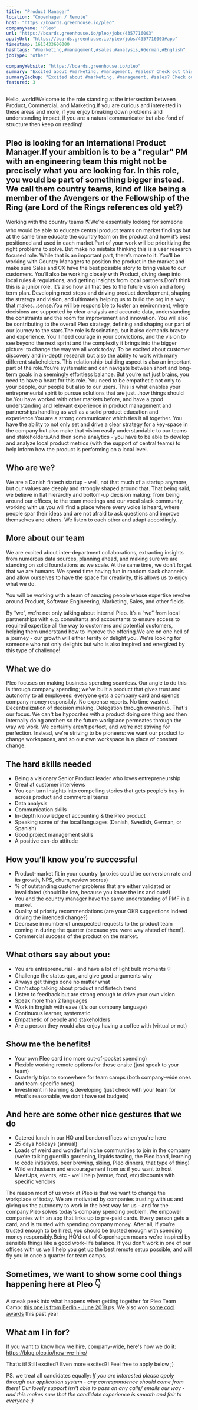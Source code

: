 ```yaml
---
title: "Product Manager"
location: "Copenhagen / Remote"
host: "https://boards.greenhouse.io/pleo"
companyName: "Pleo"
url: "https://boards.greenhouse.io/pleo/jobs/4357716003"
applyUrl: "https://boards.greenhouse.io/pleo/jobs/4357716003#app"
timestamp: 1613433600000
hashtags: "#marketing,#management,#sales,#analysis,#German,#English"
jobType: "other"

companyWebsite: "https://boards.greenhouse.io/pleo"
summary: "Excited about #marketing, #management, #sales? Check out this job post!"
summaryBackup: "Excited about #marketing, #management, #sales? Check out this job post!"
featured: 3
---
```



Hello, world!Welcome to the role standing at the intersection between Product, Commercial, and Marketing.If you are curious and interested in these areas and more, if you enjoy breaking down problems and understanding impact, if you are a natural communicator but also fond of structure then keep on reading!

## Pleo is looking for an International Product Manager.If your ambition is to be a "regular" PM with an engineering team this might not be precisely what you are looking for. In this role, you would be part of something bigger instead. We call them country teams, kind of like being a member of the Avengers or the Fellowship of the Ring (are Lord of the Rings references old yet?)

Working with the country teams 🌎We’re essentially looking for someone who would be able to educate central product teams on market findings but at the same time educate the country team on the product and how it’s best positioned and used in each market.Part of your work will be prioritizing the right problems to solve. But make no mistake thinking this is a user research focused role. While that is an important part, there’s more to it. You’ll be working with Country Managers to position the product in the market and make sure Sales and CX have the best possible story to bring value to our customers. You’ll also be working closely with Product, diving deep into local rules & regulations, and getting insights from local partners.Don’t think this is a junior role. It’s also how all that ties to the future vision and a long term plan. Developing next steps and driving product development, shaping the strategy and vision, and ultimately helping us to build the org in a way that makes...sense.You will be responsible to foster an environment, where decisions are supported by clear analysis and accurate data, understanding the constraints and the room for improvement and innovation. You will also be contributing to the overall Pleo strategy, defining and shaping our part of our journey to the stars.The role is fascinating, but it also demands bravery and experience. You'll need courage in your convictions, and the vision to see beyond the next sprint and the complexity it brings into the bigger picture: to change the way we all work today. To be excited about customer discovery and in-depth research but also the ability to work with many different stakeholders. This relationship-building aspect is also an important part of the role.You’re systematic and can navigate between short and long-term goals in a seemingly effortless balance. But you’re not just brains, you need to have a heart for this role. You need to be empathetic not only to your people, our people but also to our users. This is what enables your entrepreneurial spirit to pursue solutions that are just...how things should be.You have worked with other markets before, and have a good understanding and relevant experience in product management and partnerships handling as well as a solid product education and experience.You are a strong communicator which ties it all together. You have the ability to not only set and drive a clear strategy for a key-space in the company but also make that vision easily understandable to our teams and stakeholders.And then some analytics - you have to be able to develop and analyze local product metrics (with the support of central teams) to help inform how the product is performing on a local level.

## Who are we?

We are a Danish fintech startup - well, not that much of a startup anymore, but our values are deeply and strongly shaped around that. That being said, we believe in flat hierarchy and bottom-up decision making: from being around our offices, to the team meetings and our vocal slack community, working with us you will find a place where every voice is heard, where people spar their ideas and are not afraid to ask questions and improve themselves and others. We listen to each other and adapt accordingly.

## More about our team

We are excited about inter-department collaborations, extracting insights from numerous data sources, planning ahead, and making sure we are standing on solid foundations as we scale. At the same time, we don’t forget that we are humans. We spend time having fun in random slack channels and allow ourselves to have the space for creativity, this allows us to enjoy what we do.

You will be working with a team of amazing people whose expertise revolve around Product, Software Engineering, Marketing, Sales, and other fields.

By “we”, we’re not only talking about internal Pleo. It’s a “we” from local partnerships with e.g. consultants and accountants to ensure access to required expertise all the way to customers and potential customers, helping them understand how to improve the offering.We are on one hell of a journey - our growth will either terrify or delight you. We're looking for someone who not only delights but who is also inspired and energized by this type of challenge!

## What we do

Pleo focuses on making business spending seamless. Our angle to do this is through company spending; we’ve built a product that gives trust and autonomy to all employees: everyone gets a company card and spends company money responsibly. No expense reports. No time wasted. Decentralization of decision making. Delegation through ownership. That's our focus. We can't be hypocrites with a product doing one thing and then internally doing another: so the future workplace permeates through the way we work. We certainly aren't perfect, and we're not striving for perfection. Instead, we're striving to be pioneers: we want our product to change workspaces, and so our own workspace is a place of constant change.

## The hard skills needed

*   Being a visionary Senior Product leader who loves entrepreneurship
*   Great at customer interviews
*   You can turn insights into compelling stories that gets people’s buy-in across product and commercial teams
*   Data analysis
*   Communication skills
*   In-depth knowledge of accounting & the Pleo product
*   Speaking some of the local languages (Danish, Swedish, German, or Spanish)
*   Good project management skills
*   A positive can-do attitude

## How you’ll know you’re successful

*   Product-market fit in your country (proxies could be conversion rate and its growth, NPS, churn, review scores)
*   % of outstanding customer problems that are either validated or invalidated (should be low, because you know the ins and outs!)
*   You and the country manager have the same understanding of PMF in a market
*   Quality of priority recommendations (are your OKR suggestions indeed driving the intended change?)
*   Decrease in number of unexpected requests to the product team coming in during the quarter (because you were way ahead of them!).
*   Commercial success of the product on the market.

## What others say about you:

*   You are entrepreneurial - and have a lot of light bulb moments 💡
*   Challenge the status quo, and give good arguments why
*   Always get things done no matter what
*   Can't stop talking about product and fintech trend
*   Listen to feedback but are strong enough to drive your own vision
*   Speak more than 2 languages
*   Work in English with ease (it's our company language)
*   Continuous learner, systematic
*   Empathetic of people and stakeholders
*   Are a person they would also enjoy having a coffee with (virtual or not)

## Show me the benefits!

*   Your own Pleo card (no more out-of-pocket spending)
*   Flexible working remote options for those onsite (just speak to your team)
*   Quarterly trips to somewhere for team camps (both company-wide ones and team-specific ones).
*   Investment in learning & developing (just check with your team for what's reasonable, we don't have set budgets)

## And here are some other nice gestures that we do

*   Catered lunch in our HQ and London offices when you're here
*   25 days holidays (annual)
*   Loads of weird and wonderful niche communities to join in the company (we're talking guerrilla gardening, liquids tasting, the Pleo band, learning to code initiatives, beer brewing, skiing, Pleo dinners, that type of thing)
*   Wild enthusiasm and encouragement from us if you want to host MeetUps, events, etc - we'll help (venue, food, etc)discounts with specific vendors

The reason most of us work at Pleo is that we want to change the workplace of today. We are motivated by companies trusting with us and giving us the autonomy to work in the best way for us - and for the company.Pleo solves today's company spending problem. We empower companies with an app that links up to pre-paid cards. Every person gets a card, and is trusted with spending company money. After all, if you're trusted enough to be hired, you should be trusted enough with spending money responsibly.Being HQ'd out of Copenhagen means we're inspired by sensible things like a good work-life balance. If you don't work in one of our offices with us we'll help you get up the best remote setup possible, and will fly you in once a quarter for team camps.

## Sometimes, we want to show some cool things happening here at Pleo 👇

A sneak peek into what happens when getting together for Pleo Team Camp: [this one is from Berlin - June 2019](https://youtu.be/Ooy0JCJzNzc).ps. We also won [some cool awards](https://blog.pleo.io/en/pleo-evolution) this past year

## What am I in for?

If you want to know how we hire, company-wide, here's how we do it: https://blog.pleo.io/how-we-hire/

That’s it! Still excited? Even more excited?! Feel free to apply below ;)

PS. we treat all candidates equally: _If you are interested please apply through our application system - any correspondence should come from there! Our lovely support isn't able to pass on any calls/ emails our way - and this makes sure that the candidate experience is smooth and fair to everyone :)_
